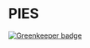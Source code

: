 # PIES

[![Greenkeeper badge](https://badges.greenkeeper.io/hax/pies.svg)](https://greenkeeper.io/)

